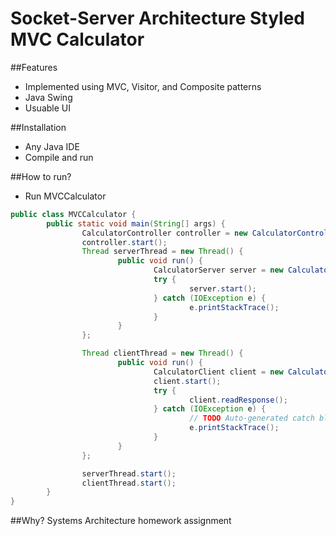 # Socket-Server Architecture Styled MVC Calculator

##Features
* Implemented using MVC, Visitor, and Composite patterns
* Java Swing
* Usuable UI

##Installation
* Any Java IDE
* Compile and run

##How to run?
* Run MVCCalculator
```java
public class MVCCalculator {
        public static void main(String[] args) {
                CalculatorController controller = new CalculatorController();
                controller.start();
                Thread serverThread = new Thread() {
                        public void run() {
                                CalculatorServer server = new CalculatorServer(5000);
                                try {
                                        server.start();
                                } catch (IOException e) {
                                        e.printStackTrace();
                                }
                        }
                };

                Thread clientThread = new Thread() {
                        public void run() {
                                CalculatorClient client = new CalculatorClient("localhost", 5000);
                                client.start();
                                try {
                                        client.readResponse();
                                } catch (IOException e) {
                                        // TODO Auto-generated catch block
                                        e.printStackTrace();
                                }
                        }
                };

                serverThread.start();
                clientThread.start();
        }
}
```
##Why?
Systems Architecture homework assignment
